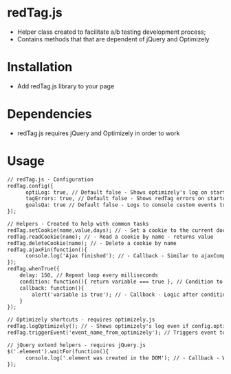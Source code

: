 # redTag.js
* Helper class created to facilitate a/b testing development process;
* Contains methods that that are dependent of jQuery and Optimizely

# Installation
* Add redTag.js library to your page

# Dependencies
* redTag.js requires jQuery and Optimizely in order to work

# Usage
```HTML
// redTag.js - Configuration
redTag.config({ 
      optiLog: true, // Default false - Shows optimizely's log on startup
      tagErrors: true, // Default false - Shows redTag errors on startup 
      goalsQa: true // Default false - Logs to console custom events triggered
});
```
```HTML
// Helpers - Created to help with common tasks
redTag.setCookie(name,value,days); // - Set a cookie to the current document
redTag.readCookie(name); // - Read a cookie by name - returns value
redTag.deleteCookie(name); // - Delete a cookie by name
redTag.ajaxFin(function(){
      console.log('Ajax finished'); // - Callback - Similar to ajaxComplete function
});
redTag.whenTrue({
    delay: 150, // Repeat loop every milliseconds
    condition: function(){ return variable === true }, // Condition to test
    callback: function(){
        alert('variable is true'); // - Callback - Logic after condition is true
    }
});
```
```HTML
// Optimizely shortcuts - requires optimizely.js
redTag.logOptimizely(); // - Shows optimizely's log even if config.optiLog == false on default
redTag.triggerEvent('event_name_from_optimizely'); // Triggers event to Optimizely
```
```HTML
// jQuery extend helpers - requires jQuery.js
$('.element').waitFor(function(){
      console.log('.element was created in the DOM'); // - Callback - Waits for element to exist
});
```
